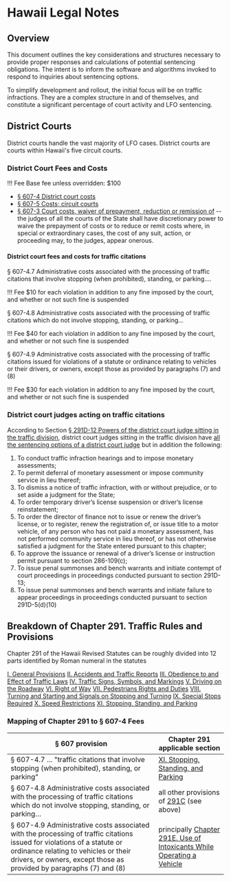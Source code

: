 # Hawaii Legal Notes

## Overview

This document outlines the key considerations and structures necessary to provide proper responses and calculations of potential sentencing obligations. The intent is to inform the software and algorithms invoked to respond to inquiries about sentencing options.

To simplify development and rollout, the initial focus will be on traffic infractions. They are a complex structure in and of themselves, and constitute a significant percentage of court activity and LFO sentencing.

## District Courts

District courts handle the vast majority of LFO cases. District courts are courts within Hawaii's five circuit courts.

### District Court Fees and Costs

!!! Fee
    Base fee unless overridden: $100

* [§ 607-4 District court costs](https://sammade.github.io/aloha-io/title-32/chapter-607/section-607-4/)
* [§ 607-5 Costs; circuit courts](https://sammade.github.io/aloha-io/title-32/chapter-607/section-607-5/)
* [§ 607-3 Court costs, waiver of prepayment, reduction or remission of](https://sammade.github.io/aloha-io/title-32/chapter-607/section-607-3/) -- the judges of all the courts of the State shall have discretionary power to waive the prepayment of costs or to reduce or remit costs where, in special or extraordinary cases, the cost of any suit, action, or proceeding may, to the judges, appear onerous.

#### District court fees and costs for traffic citations

§ 607-4.7 Administrative costs associated with the processing of traffic citations that involve stopping (when prohibited), standing, or parking….

!!! Fee
    $10 for each violation in addition to any fine imposed by the court, and whether or not such fine is suspended

§ 607-4.8 Administrative costs associated with the processing of traffic citations which do not involve stopping, standing, or parking…

!!! Fee
    $40 for each violation in addition to any fine imposed by the court, and whether or not such fine is suspended

§ 607-4.9 Administrative costs associated with the processing of traffic citations issued for violations of a statute or ordinance relating to vehicles or their drivers, or owners, except those as provided by paragraphs (7) and (8)

!!! Fee
    $30 for each violation in addition to any fine imposed by the court, and whether or not such fine is suspended

### District court judges acting on traffic citations

According to Section [&#167; 291D-12 Powers of the district court judge sitting in the traffic division](https://sammade.github.io/aloha-io/title-17/chapter-291d/section-291d-12/), district court judges sitting in the traffic division have [all the sentencing options of a district court judge](https://sammade.github.io/aloha-io/title-32/chapter-604/) but in addition the following:

1. To conduct traffic infraction hearings and to impose monetary assessments;
2. To permit deferral of monetary assessment or impose community service in lieu thereof;
3. To dismiss a notice of traffic infraction, with or without prejudice, or to set aside a judgment for the State;
4. To order temporary driver’s license suspension or driver’s license reinstatement;
5. To order the director of finance not to issue or renew the driver’s license, or to register, renew the registration of, or issue title to a motor vehicle, of any person who has not paid a monetary assessment, has not performed community service in lieu thereof, or has not otherwise satisfied a judgment for the State entered pursuant to this chapter;
6. To approve the issuance or renewal of a driver’s license or instruction permit pursuant to section 286-109(c);
7. To issue penal summonses and bench warrants and initiate contempt of court proceedings in proceedings conducted pursuant to section 291D-13;
8. To issue penal summonses and bench warrants and initiate failure to appear proceedings in proceedings conducted pursuant to section 291D-5(d)(10)

## Breakdown of Chapter 291. Traffic Rules and Provisions

Chapter 291 of the Hawaii Revised Statutes can be roughly divided into 12 parts identified by Roman numeral in the statutes

[I. General Provisions](https://sammade.github.io/aloha-io/title-17/chapter-291c/section-291c-1/)
[II. Accidents and Traffic Reports](https://sammade.github.io/aloha-io/title-17/chapter-291c/section-291c-11/)
[III. Obedience to and Effect of Traffic Laws](https://sammade.github.io/aloha-io/title-17/chapter-291c/section-291c-21/)
[IV. Traffic Signs, Symbols, and Markings](https://sammade.github.io/aloha-io/title-17/chapter-291c/section-291c-31/)
[V. Driving on the Roadway](https://sammade.github.io/aloha-io/title-17/chapter-291c/section-291c-41/)
[VI. Right of Way](https://sammade.github.io/aloha-io/title-17/chapter-291c/section-291c-61/)
[VII. Pedestrians Rights and Duties](https://sammade.github.io/aloha-io/title-17/chapter-291c/section-291c-71/)
[VIII. Turning and Starting and Signals on Stopping and Turning](https://sammade.github.io/aloha-io/title-17/chapter-291c/section-291c-81/)
[IX. Special Stops Required](https://sammade.github.io/aloha-io/title-17/chapter-291c/section-291c-91/)
[X. Speed Restrictions](https://sammade.github.io/aloha-io/title-17/chapter-291c/section-291c-101/)
[XI. Stopping, Standing, and Parking](https://sammade.github.io/aloha-io/title-17/chapter-291c/section-291c-111/)

### Mapping of Chapter 291 to &#167; 607-4 Fees

| § 607 provision | Chapter 291 applicable section |
| ----- | ----- |
| § 607-4.7 ... "traffic citations that involve stopping (when prohibited), standing, or parking"  | [XI. Stopping, Standing, and Parking](https://sammade.github.io/aloha-io/title-17/chapter-291c/section-291c-111/)  |
| § 607-4.8 Administrative costs associated with the processing of traffic citations which do not involve stopping, standing, or parking… | all other provisions of [291C](https://sammade.github.io/aloha-io/title-17/chapter-291c/) (see above) |
|§ 607-4.9 Administrative costs associated with the processing of traffic citations issued for violations of a statute or ordinance relating to vehicles or their drivers, or owners, except those as provided by paragraphs (7) and (8) | principally [Chapter 291E. Use of Intoxicants While Operating a Vehicle](https://sammade.github.io/aloha-io/title-17/chapter-291e/) |


